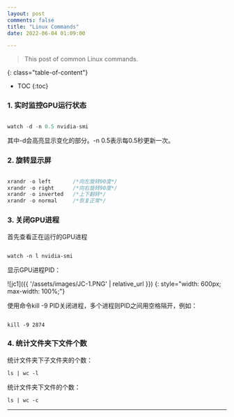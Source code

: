 ```yaml
---
layout: post
comments: false
title: "Linux Commands"
date: 2022-06-04 01:09:00

---
```


> This post of common Linux commands.

<!--more-->

{: class="table-of-content"}
* TOC
{:toc}

### 1. 实时监控GPU运行状态

```c

watch -d -n 0.5 nvidia-smi

```

其中-d会高亮显示变化的部分。-n 0.5表示每0.5秒更新一次。


### 2. 旋转显示屏

```c

xrandr -o left       /*向左旋转90度*/
xrandr -o right      /*向右旋转90度*/
xrandr -o inverted   /*上下翻转*/
xrandr -o normal     /*恢复正常*/

```

### 3. 关闭GPU进程

首先查看正在运行的GPU进程

```shell

watch -n l nvidia-smi

```

显示GPU进程PID：

![jc1]({{ '/assets/images/JC-1.PNG' | relative_url }})
{: style="width: 600px; max-width: 100%;"}

使用命令kill -9 PID关闭进程，多个进程则PID之间用空格隔开，例如：

```shell

kill -9 2874

```

### 4. 统计文件夹下文件个数

统计文件夹下子文件夹的个数：

```shell
ls | wc -l
```

统计文件夹下文件的个数：

```shell
ls | wc -c
```








---
